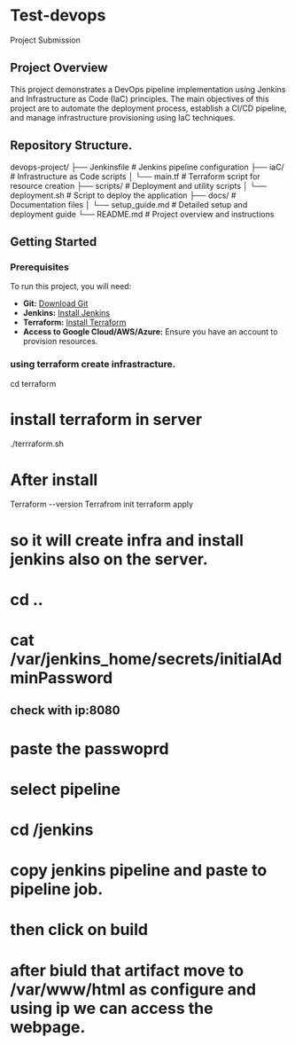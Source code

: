 # Test-devops
Project Submission

## Project Overview

This project demonstrates a DevOps pipeline implementation using Jenkins and Infrastructure as Code (IaC) principles. The main objectives of this project are to automate the deployment process, establish a CI/CD pipeline, and manage infrastructure provisioning using IaC techniques.

## Repository Structure.

devops-project/
├── Jenkinsfile                # Jenkins pipeline configuration
├── iaC/                       # Infrastructure as Code scripts
│   └── main.tf               # Terraform script for resource creation
├── scripts/                  # Deployment and utility scripts
│   └── deployment.sh         # Script to deploy the application
├── docs/                     # Documentation files
│   └── setup_guide.md        # Detailed setup and deployment guide
└── README.md                 # Project overview and instructions


## Getting Started

### Prerequisites

To run this project, you will need:
- **Git:** [Download Git](https://git-scm.com/)
- **Jenkins:** [Install Jenkins](https://www.jenkins.io/doc/book/installing/)
- **Terraform:** [Install Terraform](https://www.terraform.io/downloads.html)
- **Access to Google Cloud/AWS/Azure:** Ensure you have an account to provision resources.

### using terraform create infrastracture.
cd terraform
# install terraform in server
./terrraform.sh
# After install
Terraform --version
Terrafrom init
terraform apply 
# so it will create infra and install jenkins also on the server.
# cd ..
# cat /var/jenkins_home/secrets/initialAdminPassword

## check with ip:8080
# paste the passwoprd
# select pipeline
# cd /jenkins
# copy jenkins pipeline and paste to pipeline job.
# then click on build 
# after biuld that artifact move to /var/www/html as configure and using ip we can access the webpage.





